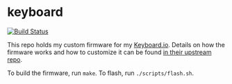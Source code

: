 keyboard
================

[![Build Status](https://img.shields.io/travis/com/akerl/keyboard.svg)](https://travis-ci.com/akerl/keyboard)

This repo holds my custom firmware for my [Keyboard.io](https://blog.keyboard.io). Details on how the firmware works and how to customize it can be found [in their upstream repo](https://github.com/keyboardio/Model01-Firmware).

To build the firmware, run `make`. To flash, run `./scripts/flash.sh`.

